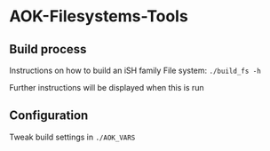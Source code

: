# AOK-Filesystems-Tools

## Build process

Instructions on how to build an iSH family File system: `./build_fs -h`

Further instructions will be displayed when this is run

## Configuration

Tweak build settings in `./AOK_VARS`

